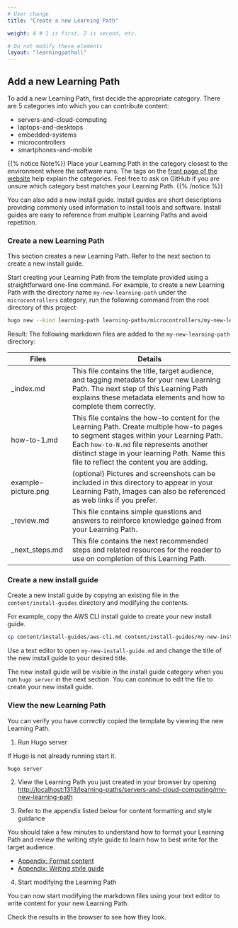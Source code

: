 ```yaml
---
# User change
title: "Create a new Learning Path"

weight: 4 # 1 is first, 2 is second, etc.

# Do not modify these elements
layout: "learningpathall"
---
```


## Add a new Learning Path

To add a new Learning Path, first decide the appropriate category. There are 5 categories into which you can contribute content:
* servers-and-cloud-computing
* laptops-and-desktops
* embedded-systems
* microcontrollers
* smartphones-and-mobile

{{% notice Note%}}
Place your Learning Path in the category closest to the environment where the software runs. The tags on the [front page of the website](/) help explain the categories. Feel free to ask on GitHub if you are unsure which category best matches your Learning Path. 
{{% /notice %}}

You can also add a new install guide. Install guides are short descriptions providing commonly used information to install tools and software. Install guides are easy to reference from multiple Learning Paths and avoid repetition.

### Create a new Learning Path

This section creates a new Learning Path. Refer to the next section to create a new install guide.

Start creating your Learning Path from the template provided using a straightforward one-line command. For example, to create a new Learning Path with the directory name `my-new-learning-path` under the `microcontrollers` category, run the following command from the root directory of this project:
```bash
hugo new --kind learning-path learning-paths/microcontrollers/my-new-learning-path
```
Result: The following markdown files are added to the `my-new-learning-path` directory:


| Files                 | Details |
|---------------        |----------|
| _index.md             | This file contains the title, target audience, and tagging metadata for your new Learning Path. The next step of this Learning Path explains these metadata elements and how to complete them correctly. |
| how-to-1.md       | This file contains the how-to content for the Learning Path. Create multiple how-to pages to segment stages within your Learning Path. Each `how-to-N.md` file represents another distinct stage in your learning Path. Name this file to reflect the content you are adding. |
| example-picture.png  | (optional) Pictures and screenshots can be included in this directory to appear in your Learning Path, Images can also be referenced as web links if you prefer. |
| _review.md            | This file contains simple questions and answers to reinforce knowledge gained from your Learning Path.    |
| _next_steps.md        | This file contains the next recommended steps and related resources for the reader to use on completion of this Learning Path.   |

### Create a new install guide

Create a new install guide by copying an existing file in the `content/install-guides` directory and modifying the contents.

For example, copy the AWS CLI install guide to create your new install guide.

```bash
cp content/install-guides/aws-cli.md content/install-guides/my-new-install-guide.md
```

Use a text editor to open `my-new-install-guide.md` and change the title of the new install guide to your desired title. 

The new install guide will be visible in the install guide category when you run `hugo server` in the next section. You can continue to edit the file to create your new install guide.

### View the new Learning Path

You can verify you have correctly copied the template by viewing the new Learning Path. 

1. Run Hugo server 

If Hugo is not already running start it. 

```console
hugo server
```

2. View the Learning Path you just created in your browser by opening [http://localhost:1313/learning-paths/servers-and-cloud-computing/my-new-learning-path](http://localhost:1313/learning-paths/servers-and-cloud-computing/my-new-learning-path)

3. Refer to the appendix listed below for content formatting and style guidance

You should take a few minutes to understand how to format your Learning Path and review the writing style guide to learn how to best write for the target audience. 

- [Appendix: Format content](/learning-paths/cross-platform/_example-learning-path/appendix-1-formatting/)
- [Appendix: Writing style guide](/learning-paths/cross-platform/_example-learning-path/appendix-2-writing-style/)

4. Start modifying the Learning Path

You can now start modifying the markdown files using your text editor to write content for your new Learning Path. 

Check the results in the browser to see how they look. 


